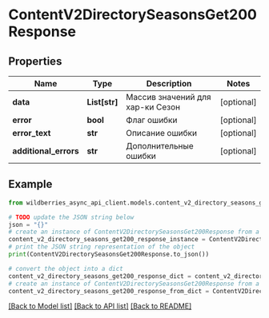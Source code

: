 # ContentV2DirectorySeasonsGet200Response


## Properties

Name | Type | Description | Notes
------------ | ------------- | ------------- | -------------
**data** | **List[str]** | Массив значений для хар-ки Сезон | [optional] 
**error** | **bool** | Флаг ошибки | [optional] 
**error_text** | **str** | Описание ошибки | [optional] 
**additional_errors** | **str** | Дополнительные ошибки | [optional] 

## Example

```python
from wildberries_async_api_client.models.content_v2_directory_seasons_get200_response import ContentV2DirectorySeasonsGet200Response

# TODO update the JSON string below
json = "{}"
# create an instance of ContentV2DirectorySeasonsGet200Response from a JSON string
content_v2_directory_seasons_get200_response_instance = ContentV2DirectorySeasonsGet200Response.from_json(json)
# print the JSON string representation of the object
print(ContentV2DirectorySeasonsGet200Response.to_json())

# convert the object into a dict
content_v2_directory_seasons_get200_response_dict = content_v2_directory_seasons_get200_response_instance.to_dict()
# create an instance of ContentV2DirectorySeasonsGet200Response from a dict
content_v2_directory_seasons_get200_response_from_dict = ContentV2DirectorySeasonsGet200Response.from_dict(content_v2_directory_seasons_get200_response_dict)
```
[[Back to Model list]](../README.md#documentation-for-models) [[Back to API list]](../README.md#documentation-for-api-endpoints) [[Back to README]](../README.md)



